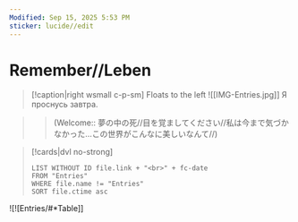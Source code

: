 ```yaml
---
Modified: Sep 15, 2025 5:53 PM
sticker: lucide//edit
---
```

# Remember//Leben

> [!caption|right wsmall c-p-sm] Floats to the left
> ![[IMG-Entries.jpg]]
> Я проснусь завтра.

>> (Welcome:: 夢の中の死//目を覚ましてください//私は今まで気づかなかった…この世界がこんなに美しいなんて//)

> [!cards|dvl no-strong]
> ```dataview
> LIST WITHOUT ID file.link + "<br>" + fc-date
> FROM "Entries" 
> WHERE file.name != "Entries"
> SORT file.ctime asc
> ```






![![Entries/#*Table]]